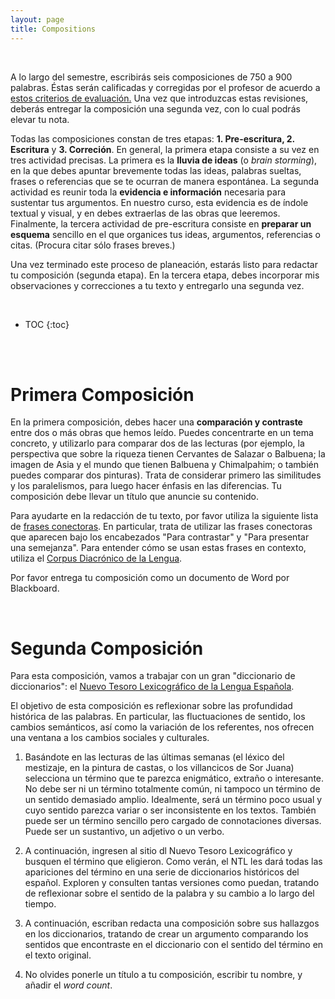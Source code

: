 ```yaml
---
layout: page
title: Compositions
---
```


<br>

A lo largo del semestre, escribirás seis composiciones de 750 a 900 palabras. Éstas serán calificadas y corregidas por el profesor de acuerdo a [estos criterios de evaluación.](https://drive.google.com/file/d/1E5t1YhWzQsRwtpzNuc2KEkxkFwNO5Dgi/view?usp=sharing) Una vez que introduzcas estas revisiones, deberás entregar la composición una segunda vez, con lo cual podrás elevar tu nota.

Todas las composiciones constan de tres etapas: **1. Pre-escritura, 2. Escritura** y **3. Correción**. En general, la primera etapa consiste a su vez en tres actividad precisas. La primera es la **lluvia de ideas** (o *brain storming*), en la que debes apuntar brevemente todas las ideas, palabras sueltas, frases o referencias que se te ocurran de manera espontánea. La segunda actividad es reunir toda la **evidencia e información** necesaria para sustentar tus argumentos. En nuestro curso, esta evidencia es de índole textual y visual, y en debes extraerlas de las obras que leeremos. Finalmente, la tercera actividad de pre-escritura consiste en **preparar un esquema** sencillo en el que organices tus ideas, argumentos, referencias o citas. (Procura citar sólo frases breves.)

Una vez terminado este proceso de planeación, estarás listo para redactar tu composición (segunda etapa). En la tercera etapa, debes incorporar mis observaciones y correcciones a tu texto y entregarlo una segunda vez.

<br>

* TOC
{:toc}

<br>
<br>

# Primera Composición

En la primera composición, debes hacer una **comparación y contraste** entre dos o más obras que hemos leído. Puedes concentrarte en un tema concreto, y utilizarlo para comparar dos de las lecturas (por ejemplo, la perspectiva que sobre la riqueza tienen Cervantes de Salazar o Balbuena; la imagen de Asia y el mundo que tienen Balbuena y Chimalpahim; o también puedes comparar dos pinturas). Trata de considerar primero las similitudes y los paralelismos, para luego hacer énfasis en las diferencias. Tu composición debe llevar un título que anuncie su contenido.

Para ayudarte en la redacción de tu texto, por favor utiliza la siguiente lista de [frases conectoras](https://drive.google.com/file/d/1HlCccOz82TFvkfbINOV9Yu2IpAXFS00u/view?usp=sharing). En particular, trata de utilizar las frases conectoras que aparecen bajo los encabezados "Para contrastar" y "Para presentar una semejanza". Para entender cómo se usan estas frases en contexto, utiliza el [Corpus Diacrónico de la Lengua](http://corpus.rae.es/cordenet.html).

Por favor entrega tu composición como un documento de Word por Blackboard.

<br>

# Segunda Composición

Para esta composición, vamos a trabajar con un gran "diccionario de diccionarios": el [Nuevo Tesoro Lexicográfico de la Lengua Española](http://ntlle.rae.es/ntlle/SrvltGUILoginNtlle).

El objetivo de esta composición es reflexionar sobre las profundidad histórica de las palabras. En particular, las fluctuaciones de sentido, los cambios semánticos, así como la variación de los referentes, nos ofrecen una ventana a los cambios sociales y culturales.

1. Basándote en las lecturas de las últimas semanas (el léxico del mestizaje, en la pintura de castas, o los villancicos de Sor Juana) selecciona un término que te parezca enigmático, extraño o interesante. No debe ser ni un término totalmente común, ni tampoco un término de un sentido demasiado amplio. Idealmente, será un término poco usual y cuyo sentido parezca variar o ser inconsistente en los textos. También puede ser un término sencillo pero cargado de connotaciones diversas. Puede ser un sustantivo, un adjetivo o un verbo.

2. A continuación, ingresen al sitio dl Nuevo Tesoro Lexicográfico y busquen el término que eligieron. Como verán, el NTL les dará todas las apariciones del término en una serie de diccionarios históricos del español. Exploren y consulten tantas versiones como puedan, tratando de reflexionar sobre el sentido de la palabra y su cambio a lo largo del tiempo.

3. A continuación, escriban redacta una composición sobre sus hallazgos en los diccionarios, tratando de crear un argumento comparando los sentidos que encontraste en el diccionario con el sentido del término en el texto original.

4. No olvides ponerle un título a tu composición, escribir tu nombre, y añadir el *word count*.



